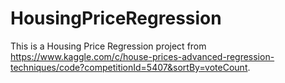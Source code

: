 # HousingPriceRegression

This is a Housing Price Regression project from https://www.kaggle.com/c/house-prices-advanced-regression-techniques/code?competitionId=5407&sortBy=voteCount.
